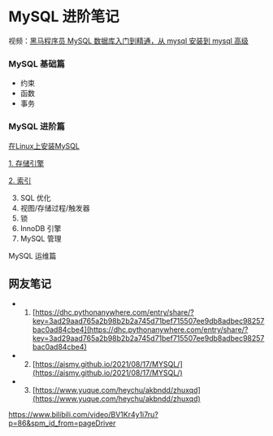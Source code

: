 # MySQL 进阶笔记

视频：[黑马程序员 MySQL 数据库入门到精通，从 mysql 安装到 mysql 高级](https://www.bilibili.com/video/BV1Kr4y1i7ru)

### MySQL 基础篇

- 约束
- 函数
- 事务

### MySQL 进阶篇
[在Linux上安装MySQL](blog/mysq-advance/install.md)

[1. 存储引擎](blog/mysq-advance/engine.md)

[2. 索引](blog/mysq-advance/mysql-index.md)

3. SQL 优化
4. 视图/存储过程/触发器
5. 锁
6. InnoDB 引擎
7. MySQL 管理


MySQL 运维篇


## 网友笔记

- 1. [https://dhc.pythonanywhere.com/entry/share/?key=3ad29aad765a2b98b2b2a745d71bef715507ee9db8adbec98257bac0ad84cbe4](https://dhc.pythonanywhere.com/entry/share/?key=3ad29aad765a2b98b2b2a745d71bef715507ee9db8adbec98257bac0ad84cbe4)

- 2. [https://aismy.github.io/2021/08/17/MYSQL/](https://aismy.github.io/2021/08/17/MYSQL/)

- 3. [https://www.yuque.com/heychu/akbndd/zhuxqd](https://www.yuque.com/heychu/akbndd/zhuxqd)


https://www.bilibili.com/video/BV1Kr4y1i7ru?p=86&spm_id_from=pageDriver